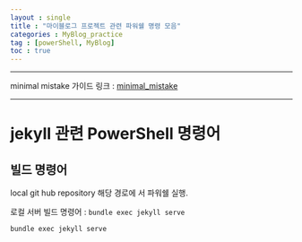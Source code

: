 ```yaml
---
layout : single
title : "마이블로그 프로젝트 관련 파워쉘 명령 모음"
categories : MyBlog_practice
tag : [powerShell, MyBlog]
toc : true
---
```

---

minimal mistake 가이드 링크 : [minimal_mistake](https://mmistakes.github.io/minimal-mistakes/docs/quick-start-guide "&quot;미니멀미스테이크 링크&quot;")

---

# jekyll 관련 PowerShell 명령어

## 빌드 명령어

local git hub repository 해당 경로에 서 파워쉘 실행.

로컬 서버 빌드 명령어 : `bundle exec jekyll serve`

```powershell
bundle exec jekyll serve
```

